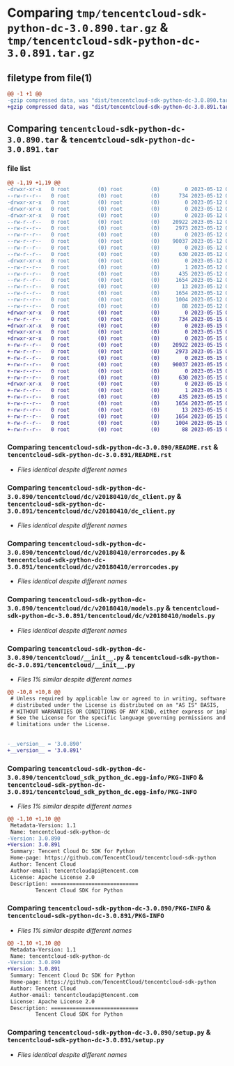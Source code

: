 # Comparing `tmp/tencentcloud-sdk-python-dc-3.0.890.tar.gz` & `tmp/tencentcloud-sdk-python-dc-3.0.891.tar.gz`

## filetype from file(1)

```diff
@@ -1 +1 @@
-gzip compressed data, was "dist/tencentcloud-sdk-python-dc-3.0.890.tar", last modified: Fri May 12 02:03:34 2023, max compression
+gzip compressed data, was "dist/tencentcloud-sdk-python-dc-3.0.891.tar", last modified: Mon May 15 03:00:45 2023, max compression
```

## Comparing `tencentcloud-sdk-python-dc-3.0.890.tar` & `tencentcloud-sdk-python-dc-3.0.891.tar`

### file list

```diff
@@ -1,19 +1,19 @@
-drwxr-xr-x   0 root         (0) root         (0)        0 2023-05-12 02:03:34.000000 tencentcloud-sdk-python-dc-3.0.890/
--rw-r--r--   0 root         (0) root         (0)      734 2023-05-12 02:03:34.000000 tencentcloud-sdk-python-dc-3.0.890/README.rst
-drwxr-xr-x   0 root         (0) root         (0)        0 2023-05-12 02:03:34.000000 tencentcloud-sdk-python-dc-3.0.890/tencentcloud/
-drwxr-xr-x   0 root         (0) root         (0)        0 2023-05-12 02:03:34.000000 tencentcloud-sdk-python-dc-3.0.890/tencentcloud/dc/
-drwxr-xr-x   0 root         (0) root         (0)        0 2023-05-12 02:03:34.000000 tencentcloud-sdk-python-dc-3.0.890/tencentcloud/dc/v20180410/
--rw-r--r--   0 root         (0) root         (0)    20922 2023-05-12 02:03:34.000000 tencentcloud-sdk-python-dc-3.0.890/tencentcloud/dc/v20180410/dc_client.py
--rw-r--r--   0 root         (0) root         (0)     2973 2023-05-12 02:03:34.000000 tencentcloud-sdk-python-dc-3.0.890/tencentcloud/dc/v20180410/errorcodes.py
--rw-r--r--   0 root         (0) root         (0)        0 2023-05-12 02:03:34.000000 tencentcloud-sdk-python-dc-3.0.890/tencentcloud/dc/v20180410/__init__.py
--rw-r--r--   0 root         (0) root         (0)    90037 2023-05-12 02:03:34.000000 tencentcloud-sdk-python-dc-3.0.890/tencentcloud/dc/v20180410/models.py
--rw-r--r--   0 root         (0) root         (0)        0 2023-05-12 02:03:34.000000 tencentcloud-sdk-python-dc-3.0.890/tencentcloud/dc/__init__.py
--rw-r--r--   0 root         (0) root         (0)      630 2023-05-12 02:03:34.000000 tencentcloud-sdk-python-dc-3.0.890/tencentcloud/__init__.py
-drwxr-xr-x   0 root         (0) root         (0)        0 2023-05-12 02:03:34.000000 tencentcloud-sdk-python-dc-3.0.890/tencentcloud_sdk_python_dc.egg-info/
--rw-r--r--   0 root         (0) root         (0)        1 2023-05-12 02:03:34.000000 tencentcloud-sdk-python-dc-3.0.890/tencentcloud_sdk_python_dc.egg-info/dependency_links.txt
--rw-r--r--   0 root         (0) root         (0)      435 2023-05-12 02:03:34.000000 tencentcloud-sdk-python-dc-3.0.890/tencentcloud_sdk_python_dc.egg-info/SOURCES.txt
--rw-r--r--   0 root         (0) root         (0)     1654 2023-05-12 02:03:34.000000 tencentcloud-sdk-python-dc-3.0.890/tencentcloud_sdk_python_dc.egg-info/PKG-INFO
--rw-r--r--   0 root         (0) root         (0)       13 2023-05-12 02:03:34.000000 tencentcloud-sdk-python-dc-3.0.890/tencentcloud_sdk_python_dc.egg-info/top_level.txt
--rw-r--r--   0 root         (0) root         (0)     1654 2023-05-12 02:03:34.000000 tencentcloud-sdk-python-dc-3.0.890/PKG-INFO
--rw-r--r--   0 root         (0) root         (0)     1004 2023-05-12 02:03:34.000000 tencentcloud-sdk-python-dc-3.0.890/setup.py
--rw-r--r--   0 root         (0) root         (0)       88 2023-05-12 02:03:34.000000 tencentcloud-sdk-python-dc-3.0.890/setup.cfg
+drwxr-xr-x   0 root         (0) root         (0)        0 2023-05-15 03:00:45.000000 tencentcloud-sdk-python-dc-3.0.891/
+-rw-r--r--   0 root         (0) root         (0)      734 2023-05-15 03:00:44.000000 tencentcloud-sdk-python-dc-3.0.891/README.rst
+drwxr-xr-x   0 root         (0) root         (0)        0 2023-05-15 03:00:45.000000 tencentcloud-sdk-python-dc-3.0.891/tencentcloud/
+drwxr-xr-x   0 root         (0) root         (0)        0 2023-05-15 03:00:45.000000 tencentcloud-sdk-python-dc-3.0.891/tencentcloud/dc/
+drwxr-xr-x   0 root         (0) root         (0)        0 2023-05-15 03:00:45.000000 tencentcloud-sdk-python-dc-3.0.891/tencentcloud/dc/v20180410/
+-rw-r--r--   0 root         (0) root         (0)    20922 2023-05-15 03:00:44.000000 tencentcloud-sdk-python-dc-3.0.891/tencentcloud/dc/v20180410/dc_client.py
+-rw-r--r--   0 root         (0) root         (0)     2973 2023-05-15 03:00:44.000000 tencentcloud-sdk-python-dc-3.0.891/tencentcloud/dc/v20180410/errorcodes.py
+-rw-r--r--   0 root         (0) root         (0)        0 2023-05-15 03:00:44.000000 tencentcloud-sdk-python-dc-3.0.891/tencentcloud/dc/v20180410/__init__.py
+-rw-r--r--   0 root         (0) root         (0)    90037 2023-05-15 03:00:44.000000 tencentcloud-sdk-python-dc-3.0.891/tencentcloud/dc/v20180410/models.py
+-rw-r--r--   0 root         (0) root         (0)        0 2023-05-15 03:00:44.000000 tencentcloud-sdk-python-dc-3.0.891/tencentcloud/dc/__init__.py
+-rw-r--r--   0 root         (0) root         (0)      630 2023-05-15 03:00:44.000000 tencentcloud-sdk-python-dc-3.0.891/tencentcloud/__init__.py
+drwxr-xr-x   0 root         (0) root         (0)        0 2023-05-15 03:00:45.000000 tencentcloud-sdk-python-dc-3.0.891/tencentcloud_sdk_python_dc.egg-info/
+-rw-r--r--   0 root         (0) root         (0)        1 2023-05-15 03:00:45.000000 tencentcloud-sdk-python-dc-3.0.891/tencentcloud_sdk_python_dc.egg-info/dependency_links.txt
+-rw-r--r--   0 root         (0) root         (0)      435 2023-05-15 03:00:45.000000 tencentcloud-sdk-python-dc-3.0.891/tencentcloud_sdk_python_dc.egg-info/SOURCES.txt
+-rw-r--r--   0 root         (0) root         (0)     1654 2023-05-15 03:00:45.000000 tencentcloud-sdk-python-dc-3.0.891/tencentcloud_sdk_python_dc.egg-info/PKG-INFO
+-rw-r--r--   0 root         (0) root         (0)       13 2023-05-15 03:00:45.000000 tencentcloud-sdk-python-dc-3.0.891/tencentcloud_sdk_python_dc.egg-info/top_level.txt
+-rw-r--r--   0 root         (0) root         (0)     1654 2023-05-15 03:00:45.000000 tencentcloud-sdk-python-dc-3.0.891/PKG-INFO
+-rw-r--r--   0 root         (0) root         (0)     1004 2023-05-15 03:00:44.000000 tencentcloud-sdk-python-dc-3.0.891/setup.py
+-rw-r--r--   0 root         (0) root         (0)       88 2023-05-15 03:00:45.000000 tencentcloud-sdk-python-dc-3.0.891/setup.cfg
```

### Comparing `tencentcloud-sdk-python-dc-3.0.890/README.rst` & `tencentcloud-sdk-python-dc-3.0.891/README.rst`

 * *Files identical despite different names*

### Comparing `tencentcloud-sdk-python-dc-3.0.890/tencentcloud/dc/v20180410/dc_client.py` & `tencentcloud-sdk-python-dc-3.0.891/tencentcloud/dc/v20180410/dc_client.py`

 * *Files identical despite different names*

### Comparing `tencentcloud-sdk-python-dc-3.0.890/tencentcloud/dc/v20180410/errorcodes.py` & `tencentcloud-sdk-python-dc-3.0.891/tencentcloud/dc/v20180410/errorcodes.py`

 * *Files identical despite different names*

### Comparing `tencentcloud-sdk-python-dc-3.0.890/tencentcloud/dc/v20180410/models.py` & `tencentcloud-sdk-python-dc-3.0.891/tencentcloud/dc/v20180410/models.py`

 * *Files identical despite different names*

### Comparing `tencentcloud-sdk-python-dc-3.0.890/tencentcloud/__init__.py` & `tencentcloud-sdk-python-dc-3.0.891/tencentcloud/__init__.py`

 * *Files 1% similar despite different names*

```diff
@@ -10,8 +10,8 @@
 # Unless required by applicable law or agreed to in writing, software
 # distributed under the License is distributed on an "AS IS" BASIS,
 # WITHOUT WARRANTIES OR CONDITIONS OF ANY KIND, either express or implied.
 # See the License for the specific language governing permissions and
 # limitations under the License.
 
 
-__version__ = '3.0.890'
+__version__ = '3.0.891'
```

### Comparing `tencentcloud-sdk-python-dc-3.0.890/tencentcloud_sdk_python_dc.egg-info/PKG-INFO` & `tencentcloud-sdk-python-dc-3.0.891/tencentcloud_sdk_python_dc.egg-info/PKG-INFO`

 * *Files 1% similar despite different names*

```diff
@@ -1,10 +1,10 @@
 Metadata-Version: 1.1
 Name: tencentcloud-sdk-python-dc
-Version: 3.0.890
+Version: 3.0.891
 Summary: Tencent Cloud Dc SDK for Python
 Home-page: https://github.com/TencentCloud/tencentcloud-sdk-python
 Author: Tencent Cloud
 Author-email: tencentcloudapi@tencent.com
 License: Apache License 2.0
 Description: ============================
         Tencent Cloud SDK for Python
```

### Comparing `tencentcloud-sdk-python-dc-3.0.890/PKG-INFO` & `tencentcloud-sdk-python-dc-3.0.891/PKG-INFO`

 * *Files 1% similar despite different names*

```diff
@@ -1,10 +1,10 @@
 Metadata-Version: 1.1
 Name: tencentcloud-sdk-python-dc
-Version: 3.0.890
+Version: 3.0.891
 Summary: Tencent Cloud Dc SDK for Python
 Home-page: https://github.com/TencentCloud/tencentcloud-sdk-python
 Author: Tencent Cloud
 Author-email: tencentcloudapi@tencent.com
 License: Apache License 2.0
 Description: ============================
         Tencent Cloud SDK for Python
```

### Comparing `tencentcloud-sdk-python-dc-3.0.890/setup.py` & `tencentcloud-sdk-python-dc-3.0.891/setup.py`

 * *Files identical despite different names*


